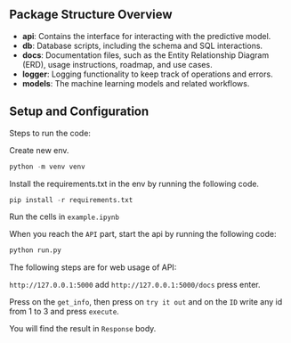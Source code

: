 ## **Package Structure Overview**

- **api**: Contains the interface for interacting with the predictive model.
- **db**: Database scripts, including the schema and SQL interactions.
- **docs**: Documentation files, such as the Entity Relationship Diagram (ERD), usage instructions, roadmap, and use cases.
- **logger**: Logging functionality to keep track of operations and errors.
- **models**: The machine learning models and related workflows.



## **Setup and Configuration**
Steps to run the code:

Create new env. 
```py
python -m venv venv
```
Install the requirements.txt in the env by running the following code.
```py
pip install -r requirements.txt
```
Run the cells in `example.ipynb`

When you reach the `API` part, start the api by running the following code:
```py
python run.py
```

The following steps are for web usage of API:

`http://127.0.0.1:5000` add `http://127.0.0.1:5000/docs` press enter.

Press on the `get_info`, then press on `try it out` and on the `ID` write any id from 1 to 3 and press `execute`.

You will find the result in `Response` body. 